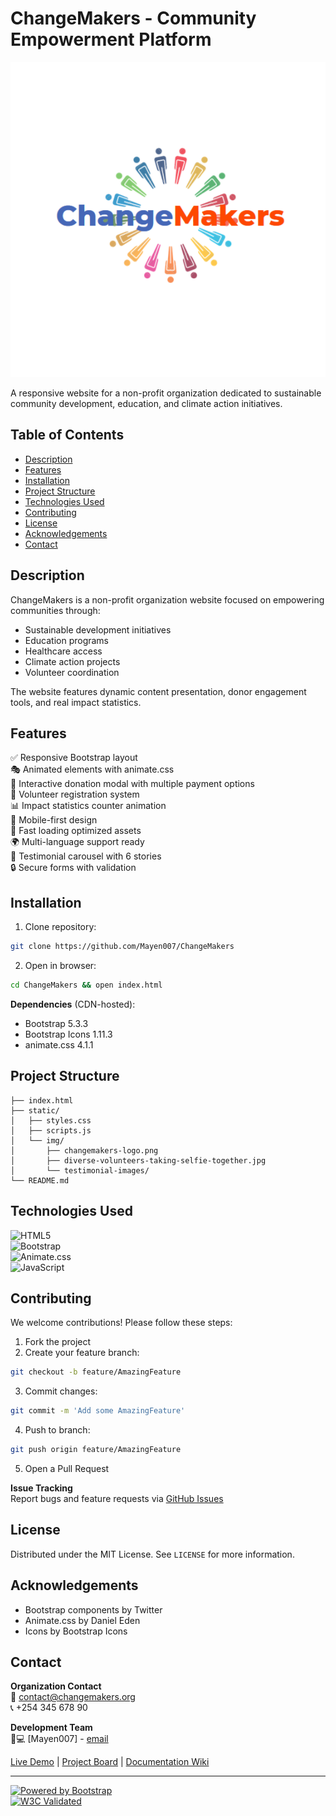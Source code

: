 # ChangeMakers - Community Empowerment Platform

![ChangeMakers Logo](./static/img/changemakers-logo.png )

A responsive website for a non-profit organization dedicated to sustainable community development, education, and climate action initiatives.

## Table of Contents

- [Description](#description)
- [Features](#features)
- [Installation](#installation)
- [Project Structure](#project-structure)
- [Technologies Used](#technologies-used)
- [Contributing](#contributing)
- [License](#license)
- [Acknowledgements](#acknowledgements)
- [Contact](#contact)

## Description

ChangeMakers is a non-profit organization website focused on empowering communities through:

- Sustainable development initiatives
- Education programs
- Healthcare access
- Climate action projects
- Volunteer coordination

The website features dynamic content presentation, donor engagement tools, and real impact statistics.

## Features

✅ Responsive Bootstrap layout  
🎭 Animated elements with animate.css  
💌 Interactive donation modal with multiple payment options  
🤝 Volunteer registration system  
📊 Impact statistics counter animation  
📱 Mobile-first design  
🚀 Fast loading optimized assets  
🌍 Multi-language support ready  
📜 Testimonial carousel with 6 stories  
🔒 Secure forms with validation

## Installation

1. Clone repository:

```bash
git clone https://github.com/Mayen007/ChangeMakers
```

2. Open in browser:

```bash
cd ChangeMakers && open index.html
```

**Dependencies** (CDN-hosted):

- Bootstrap 5.3.3
- Bootstrap Icons 1.11.3
- animate.css 4.1.1

## Project Structure

```
├── index.html
├── static/
│   ├── styles.css
│   ├── scripts.js
│   └── img/
│       ├── changemakers-logo.png
│       ├── diverse-volunteers-taking-selfie-together.jpg
│       └── testimonial-images/
└── README.md
```

## Technologies Used

![HTML5](https://img.shields.io/badge/HTML5-E34F26?style=flat&logo=html5&logoColor=white)  
![Bootstrap](https://img.shields.io/badge/Bootstrap-7952B3?style=flat&logo=bootstrap&logoColor=white)  
![Animate.css](https://img.shields.io/badge/Animate.css-4.1.1-blue)  
![JavaScript](https://img.shields.io/badge/JavaScript-ES6-yellow)

## Contributing

We welcome contributions! Please follow these steps:

1. Fork the project
2. Create your feature branch:

```bash
git checkout -b feature/AmazingFeature
```

3. Commit changes:

```bash
git commit -m 'Add some AmazingFeature'
```

4. Push to branch:

```bash
git push origin feature/AmazingFeature
```

5. Open a Pull Request

**Issue Tracking**  
Report bugs and feature requests via [GitHub Issues](https://github.com/mayen007/ChangeMakers/issues)

## License

Distributed under the MIT License. See `LICENSE` for more information.

## Acknowledgements

- Bootstrap components by Twitter
- Animate.css by Daniel Eden
- Icons by Bootstrap Icons

## Contact

**Organization Contact**  
📧 [contact@changemakers.org](mailto:contact@changemakers.org)  
📞 +254 345 678 90

**Development Team**  
👨💻 [Mayen007] - [email](mailto:alonerpunk@gmail.com)

[Live Demo](https://changemakers.onrender.com) | [Project Board](#) | [Documentation Wiki](#)

---

[![Powered by Bootstrap](https://img.shields.io/badge/Powered%20by-Bootstrap-%237952B3)](https://getbootstrap.com)  
[![W3C Validated](https://img.shields.io/w3c-validation/html?targetUrl=https%3A%2F%2Fexample.com)](https://validator.w3.org/)

